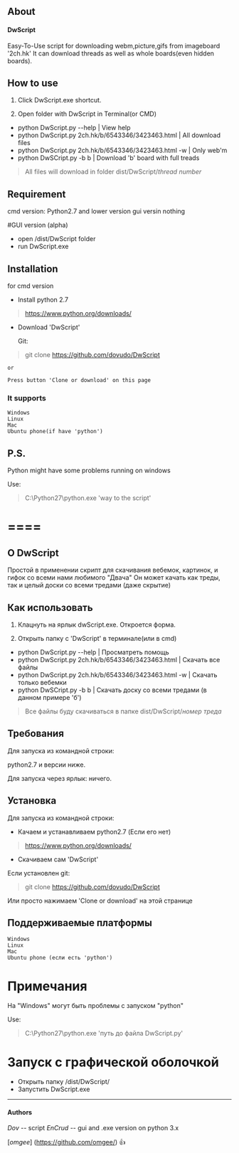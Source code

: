 ﻿## About

#### DwScript

Easy-To-Use script for downloading webm,picture,gifs from imageboard '2ch.hk'
It can download threads as well as whole boards(even hidden boards).

## How to use

1) Click DwScript.exe shortcut.

2) Open folder with DwScript in Terminal(or CMD)
- python DwScript.py --help | View help
- python DwScript.py 2ch.hk/b/6543346/3423463.html | All download files
- python DwScript.py 2ch.hk/b/6543346/3423463.html -w | Only web'm
- python DwSCript.py -b b | Download 'b' board with full treads

> All files will download in folder dist/DwScript/*thread number*

## Requirement
cmd version:
  Python2.7 and lower version
gui versin
  nothing

#GUI version (alpha)

- open /dist/DwScript folder
- run DwScript.exe

## Installation
for cmd version
  - Install python 2.7
  > https://www.python.org/downloads/

- Download 'DwScript' 

	Git:
> git clone https://github.com/dovudo/DwScript <br />
	
	or

	Press button 'Clone or download' on this page

### It supports
```
Windows
Linux
Mac
Ubuntu phone(if have 'python')
```
## P.S.
Python might have some problems running on windows

Use:
> C:\Python27\python.exe 'way to the script'

====
====

## О DwScript

Простой в применении скрипт для скачивания вебемок, картинок, и гифок со всеми нами любимого "Двача"
Он может качать как треды, так и целый доски со всеми тредами (даже скрытие)

## Как использовать

1) Клацнуть на ярлык dwScript.exe. Откроется форма.

2) Открыть папку с 'DwScript' в терминале(или в cmd)

  - python DwScript.py --help | Просматреть помощь
  - python DwScript.py 2ch.hk/b/6543346/3423463.html | Скачать все файлы
  - python DwScript.py 2ch.hk/b/6543346/3423463.html -w | Скачать только вебемки
  - python DwSCript.py -b b | Скачать доску со всеми тредами (в данном примере 'б')

> Все файлы буду скачиваться в папкe dist/DwScript/*номер треда*

## Требования

Для запуска из командной строки:

  python2.7 и версии ниже.

Для запуска через ярлык:
  ничего.

## Установка
Для запуска из командной строки: 
  - Качаем и устанавливаем python2.7 (Если его нет)
  > https://www.python.org/downloads/
 
- Скачиваем сам 'DwScript'
 
Если установлен git:
> git clone https://github.com/dovudo/DwScript <br />

Или просто нажимаем 'Clone or download' на этой странице


## Поддерживаемые платформы
```
Windows
Linux
Mac
Ubuntu phone (если есть 'python')
```

# Примечания 
На "Windows" могут быть проблемы с запуском "python"

Use:
> C:\Python27\python.exe 'путь до файла DwScript.py'

# Запуск с графической оболочкой
- Открыть папку /dist/DwScript/
- Запустить DwScript.exe

---
#### Authors
*Dov* -- script
*EnCrud* -- gui and .exe version on python 3.x

[*omgee*] (https://github.com/omgee/) :+1:

